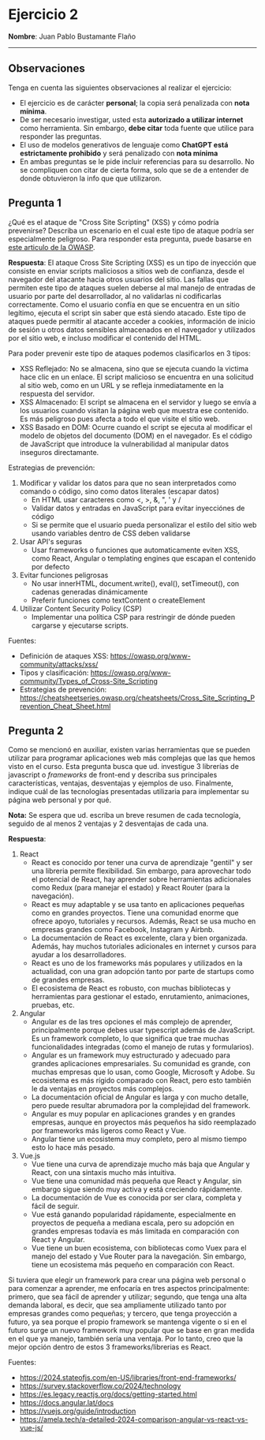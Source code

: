 # Ejercicio 2
**Nombre**: Juan Pablo Bustamante Flaño

---

## Observaciones
Tenga en cuenta las siguientes observaciones al realizar el ejercicio:

- El ejercicio es de carácter **personal**; la copia será penalizada con **nota mínima**.
- De ser necesario investigar, usted esta **autorizado a utilizar internet** como herramienta. Sin embargo, **debe citar** toda fuente que utilice para responder las preguntas.
- El uso de modelos generativos de lenguaje como **ChatGPT está estrictamente prohibido** y será penalizado con **nota mínima**
- En ambas preguntas se le pide incluir referencias para su desarrollo. No se compliquen con citar de cierta forma, solo que se de a entender de donde obtuvieron la info que que utilizaron.

## Pregunta 1

¿Qué es el ataque de "Cross Site Scripting" (XSS) y cómo podría prevenirse? Describa un escenario en el cual este tipo de ataque podría ser especialmente peligroso. Para responder esta pregunta, puede basarse en [este articulo de la OWASP](https://owasp.org/www-community/attacks/xss/).

**Respuesta**: 
El ataque Cross Site Scripting (XSS) es un tipo de inyección que consiste en enviar scripts maliciosos a sitios web de confianza, desde el navegador del atacante hacia otros usuarios del sitio. Las fallas que permiten este tipo de ataques suelen deberse al mal manejo de entradas de usuario por parte del desarrollador, al no validarlas ni codificarlas correctamente. Como el usuario confía en que se encuentra en un sitio legítimo, ejecuta el script sin saber que está siendo atacado. Este tipo de ataques puede permitir al atacante acceder a cookies, información de inicio de sesión u otros datos sensibles almacenados en el navegador y utilizados por el sitio web, e incluso modificar el contenido del HTML.

Para poder prevenir este tipo de ataques podemos clasificarlos en 3 tipos:
- XSS Reflejado: No se almacena, sino que se ejecuta cuando la victima hace clic en un enlace. El script malicioso se encuentra en una solicitud al sitio web, como en un URL y se refleja inmediatamente en la respuesta del servidor.
- XSS Almacenado: El script se almacena en el servidor y luego se envía a los usuarios cuando visitan la página web que muestra ese contenido. Es más peligroso pues afecta a todo el que visite el sitio web.
- XSS Basado en DOM: Ocurre cuando el script se ejecuta al modificar el modelo de objetos del documento (DOM) en el navegador. Es el código de JavaScript que introduce la vulnerabilidad al manipular datos inseguros directamante.

Estrategias de prevención:
1. Modificar y validar los datos para que no sean interpretados como comando o código, sino como datos literales (escapar datos)
    - En HTML usar caracteres como <, >, &, ", ' y /
    - Validar datos y entradas en JavaScript para evitar inyecciónes de código
    - Si se permite que el usuario pueda personalizar el estilo del sitio web usando variables dentro de CSS deben validarse
2. Usar API's seguras
    - Usar frameworks o funciones que automaticamente eviten XSS, como React, Angular o templating engines que escapan el contenido por defecto
3. Evitar funciones peligrosas
    - No usar innerHTML, document.write(), eval(), setTimeout(), con cadenas generadas dinámicamente
    - Preferir funciones como textContent o createElement
4. Utilizar Content Security Policy (CSP)
    - Implementar una política CSP para restringir de dónde pueden cargarse y ejecutarse scripts.

Fuentes:
- Definición de ataques XSS: https://owasp.org/www-community/attacks/xss/
- Tipos y clasificación: https://owasp.org/www-community/Types_of_Cross-Site_Scripting
- Estrategias de prevención: https://cheatsheetseries.owasp.org/cheatsheets/Cross_Site_Scripting_Prevention_Cheat_Sheet.html

## Pregunta 2
Como se mencionó en auxiliar, existen varias herramientas que se pueden utilizar para programar aplicaciones web más complejas que las que hemos visto en el curso. Esta pregunta busca que ud. investigue 3 librerías de javascript o *frameworks* de front-end y describa sus principales características, ventajas, desventajas y ejemplos de uso. Finalmente, indique cuál de las tecnologías presentadas utilizaria para implementar su página web personal y por qué.

**Nota:** Se espera que ud. escriba un breve resumen de cada tecnología, seguido de al menos 2 ventajas y 2 desventajas de cada una.

**Respuesta**:
1. React
    - React es conocido por tener una curva de aprendizaje "gentil" y ser una libreria permite flexibilidad. Sin embargo, para aprovechar todo el potencial de React, hay aprender sobre herramientas adicionales como Redux (para manejar el estado) y React Router (para la navegación).
    - React es muy adaptable y se usa tanto en aplicaciones pequeñas como en grandes proyectos. Tiene una comunidad enorme que ofrece apoyo, tutoriales y recursos. Además, React se usa mucho en empresas grandes como Facebook, Instagram y Airbnb.
    - La documentación de React es excelente, clara y bien organizada. Además, hay muchos tutoriales adicionales en internet y cursos para ayudar a los desarrolladores.
    - React es uno de los frameworks más populares y utilizados en la actualidad, con una gran adopción tanto por parte de startups como de grandes empresas.
    - El ecosistema de React es robusto, con muchas bibliotecas y herramientas para gestionar el estado, enrutamiento, animaciones, pruebas, etc.
2. Angular
    - Angular es de las tres opciones el más complejo de aprender, principalmente porque debes usar typescript además de JavaScript. Es un framework completo, lo que significa que trae muchas funcionalidades integradas (como el manejo de rutas y formularios).
    - Angular es un framework muy estructurado y adecuado para grandes aplicaciones empresariales. Su comunidad es grande, con muchas empresas que lo usan, como Google, Microsoft y Adobe. Su ecosistema es más rígido comparado con React, pero esto también le da ventajas en proyectos más complejos.
    - La documentación oficial de Angular es larga y con mucho detalle, pero puede resultar abrumadora por la complejidad del framework.
    - Angular es muy popular en aplicaciones grandes y en grandes empresas, aunque en proyectos más pequeños ha sido reemplazado por frameworks más ligeros como React y Vue.
    - Angular tiene un ecosistema muy completo, pero al mismo tiempo esto lo hace más pesado.
3. Vue.js
    - Vue tiene una curva de aprendizaje mucho más baja que Angular y React, con una sintaxis mucho más intuitiva.
    - Vue tiene una comunidad más pequeña que React y Angular, sin embargo sigue siendo muy activa y está creciendo rápidamente.
    - La documentación de Vue es conocida por ser clara, completa y fácil de seguir.
    - Vue está ganando popularidad rápidamente, especialmente en proyectos de pequeña a mediana escala, pero su adopción en grandes empresas todavía es más limitada en comparación con React y Angular.
    - Vue tiene un buen ecosistema, con bibliotecas como Vuex para el manejo del estado y Vue Router para la navegación. Sin embargo, tiene un ecosistema más pequeño en comparación con React.

Si tuviera que elegir un framework para crear una página web personal o para comenzar a aprender, me enfocaría en tres aspectos principalmente: primero, que sea fácil de aprender y utilizar; segundo, que tenga una alta demanda laboral, es decir, que sea ampliamente utilizado tanto por empresas grandes como pequeñas; y tercero, que tenga proyección a futuro, ya sea porque el propio framework se mantenga vigente o si en el futuro surge un nuevo framework muy popular que se base en gran medida en el que ya manejo, también sería una ventaja. Por lo tanto, creo que la mejor opción dentro de estos 3 frameworks/librerias es React.


Fuentes:
- https://2024.stateofjs.com/en-US/libraries/front-end-frameworks/
- https://survey.stackoverflow.co/2024/technology
- https://es.legacy.reactjs.org/docs/getting-started.html
- https://docs.angular.lat/docs
- https://vuejs.org/guide/introduction
- https://amela.tech/a-detailed-2024-comparison-angular-vs-react-vs-vue-js/
